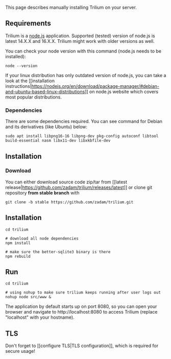 This page describes manually installing Trilium on your server.

## Requirements

Trilium is a [node.js](http://nodejs.org/) application. Supported (tested) version of node.js is latest 14.X.X and 16.X.X. Trilium might work with older versions as well.

You can check your node version with this command (node.js needs to be installed):
~~~~
node --version
~~~~

If your linux distribution has only outdated version of node.js, you can take a look at the [[installation instructions|https://nodejs.org/en/download/package-manager/#debian-and-ubuntu-based-linux-distributions]] on node.js website which covers most popular distributions.

### Dependencies

There are some dependencies required. You can see command for Debian and its derivatives (like Ubuntu) below:

~~~~
sudo apt install libpng16-16 libpng-dev pkg-config autoconf libtool build-essential nasm libx11-dev libxkbfile-dev
~~~~

## Installation 

### Download
You can either download source code zip/tar from [[latest release|https://github.com/zadam/trilium/releases/latest]] or clone git repository **from stable branch** with 
~~~
git clone -b stable https://github.com/zadam/trilium.git
~~~

## Installation
~~~
cd trilium

# download all node dependencies
npm install

# make sure the better-sqlite3 binary is there
npm rebuild
~~~~

## Run

~~~~
cd trilium

# using nohup to make sure trilium keeps running after user logs out
nohup node src/www &
~~~~

The application by default starts up on port 8080, so you can open your browser and navigate to http://localhost:8080 to access Trilium (replace "localhost" with your hostname).

## TLS

Don't forget to [[configure TLS|TLS configuration]], which is required for secure usage!
